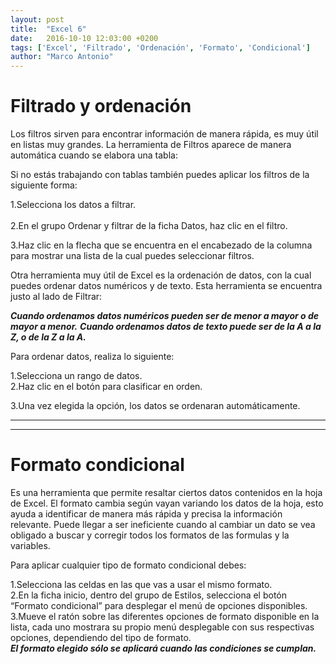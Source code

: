 ```yaml
---
layout: post
title:  "Excel 6"
date:   2016-10-10 12:03:00 +0200
tags: ['Excel', 'Filtrado', 'Ordenación', 'Formato', 'Condicional']
author: "Marco Antonio"
---
```


# Filtrado y ordenación 

Los filtros sirven para encontrar información de manera rápida, es muy útil en listas muy grandes.
La herramienta de Filtros aparece de manera automática cuando se elabora una tabla:

Si no estás trabajando con tablas también puedes aplicar los filtros de la siguiente forma:

1.Selecciona los datos a filtrar. <br>                  
2.En el grupo Ordenar y filtrar de la ficha Datos, haz clic en el filtro. <br>

3.Haz clic en la flecha que se encuentra en el encabezado de la columna para mostrar una lista de la cual puedes seleccionar filtros. <br>

Otra herramienta muy útil de Excel es la ordenación de datos, con la cual puedes ordenar datos numéricos y de texto. Esta herramienta se encuentra justo al lado de Filtrar:

***Cuando ordenamos datos numéricos pueden ser de menor a mayor o de mayor a menor.***
***Cuando ordenamos datos de texto puede ser de la A a la Z, o de la Z a la A.***

Para ordenar datos, realiza lo siguiente:

1.Selecciona un rango de datos. <br>
2.Haz clic en el botón para clasificar en orden. <br>

3.Una vez elegida la opción, los datos se ordenaran automáticamente. <br>

***
***

# Formato condicional

Es una herramienta que permite resaltar ciertos datos contenidos en la hoja de Excel. El formato cambia según vayan variando los datos de la hoja, esto ayuda a identificar de manera más rápida y precisa la información relevante.
Puede llegar a ser ineficiente cuando al cambiar un dato se vea obligado a buscar y corregir todos los formatos de las formulas y la variables.

Para aplicar cualquier tipo de formato condicional debes:

1.Selecciona las celdas en las que vas a usar el mismo formato. <br>
2.En la ficha inicio, dentro del grupo de Estilos, selecciona el botón “Formato condicional” para desplegar el menú de opciones disponibles. <br>
3.Mueve el ratón sobre las diferentes opciones de formato disponible en la lista, cada uno mostrara su propio menú desplegable con sus respectivas opciones, dependiendo del tipo de formato. <br>
***El formato elegido sólo se aplicará cuando las condiciones se cumplan.***
